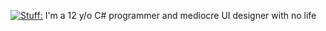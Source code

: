 [![Stuff:](https://github-readme-stats.vercel.app/api?username=anuraghazra)](https://github.com/anuraghazra/github-readme-stats)
I'm a 12 y/o C# programmer and mediocre UI designer with no life 
